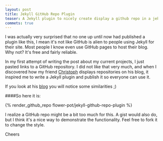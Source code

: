 ```yaml
---
layout: post
title: Jekyll GitHub Repo Plugin
teaser: A Jekyll plugin to nicely create display a github repo in a jekyll post
commets: true
---
```


I was actually very surprised that no one up until now had published a plugin
like this, I mean it's not like GitHub is alien to people using Jekyll for
their site. Most people I know even use GitHub pages to host their blog.
Why not? It's free and fairly reliable.

In my first attempt of writing the post about my current projects, I just pasted
links to a GitHub repository. I did not like that very much, and when I
discovered how my friend [Christoph](https://github.com/jarus) displays
repositories on his blog, it inspired me to write a Jekyll plugin and publish
it so everyone can use it.

If you look at his [blog](http://thelabmill.de) you will notice some
similarities ;)

####So here it is:

{% render_github_repo flower-pot/jekyll-github-repo-plugin %}

I realize a GitHub repo might be a bit too much for this. A gist would also
do, but I think it's a nice way to demonstrate the functionality. Feel free to
fork it to change the style.

Cheers
